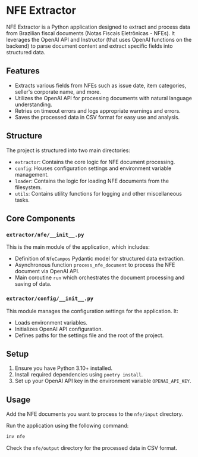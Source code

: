 # NFE Extractor

NFE Extractor is a Python application designed to extract and process data from Brazilian fiscal documents (Notas Fiscais Eletrônicas - NFEs). It leverages the OpenAI API and Instructor (that uses OpenAI functions on the backend) to parse document content and extract specific fields into structured data.

## Features

- Extracts various fields from NFEs such as issue date, item categories, seller's corporate name, and more.
- Utilizes the OpenAI API for processing documents with natural language understanding.
- Retries on timeout errors and logs appropriate warnings and errors.
- Saves the processed data in CSV format for easy use and analysis.

## Structure

The project is structured into two main directories:

- `extractor`: Contains the core logic for NFE document processing.
- `config`: Houses configuration settings and environment variable management.
- `loader`: Contains the logic for loading NFE documents from the filesystem.
- `utils`: Contains utility functions for logging and other miscellaneous tasks.

## Core Components

### `extractor/nfe/__init__.py`

This is the main module of the application, which includes:

- Definition of `NfeCampos` Pydantic model for structured data extraction.
- Asynchronous function `process_nfe_document` to process the NFE document via OpenAI API.
- Main coroutine `run` which orchestrates the document processing and saving of data.

### `extractor/config/__init__.py`

This module manages the configuration settings for the application. It:

- Loads environment variables.
- Initializes OpenAI API configuration.
- Defines paths for the settings file and the root of the project.

## Setup

1. Ensure you have Python 3.10+ installed.
2. Install required dependencies using `poetry install`.
3. Set up your OpenAI API key in the environment variable `OPENAI_API_KEY`.

## Usage

Add the NFE documents you want to process to the `nfe/input` directory.

Run the application using the following command:

```bash
inv nfe
```

Check the `nfe/output` directory for the processed data in CSV format.
